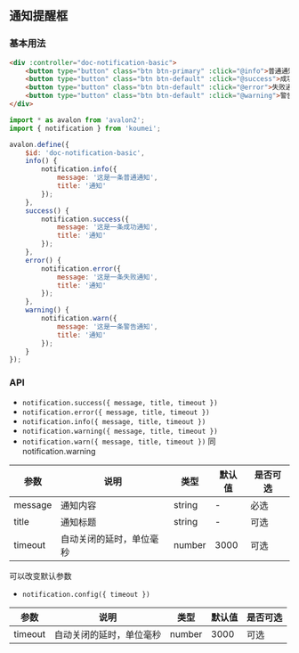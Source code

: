 ## 通知提醒框

### 基本用法

```html
<div :controller="doc-notification-basic">
    <button type="button" class="btn btn-primary" :click="@info">普通通知</button>
    <button type="button" class="btn btn-default" :click="@success">成功通知</button>
    <button type="button" class="btn btn-default" :click="@error">失败通知</button>
    <button type="button" class="btn btn-default" :click="@warning">警告通知</button>
</div>
```

```js
import * as avalon from 'avalon2';
import { notification } from 'koumei';

avalon.define({
    $id: 'doc-notification-basic',
    info() {
        notification.info({
            message: '这是一条普通通知',
            title: '通知'
        });
    },
    success() {
        notification.success({
            message: '这是一条成功通知',
            title: '通知'
        });
    },
    error() {
        notification.error({
            message: '这是一条失败通知',
            title: '通知'
        });
    },
    warning() {
        notification.warn({
            message: '这是一条警告通知',
            title: '通知'
        });
    }
});
```

### API

- `notification.success({ message, title, timeout })`
- `notification.error({ message, title, timeout })`
- `notification.info({ message, title, timeout })`
- `notification.warning({ message, title, timeout })`
- `notification.warn({ message, title, timeout })` 同 notification.warning

| 参数 | 说明 | 类型 | 默认值 | 是否可选 |
| --- | --- | --- | --- | --- |
| message | 通知内容 | string | - | 必选 |
| title | 通知标题 | string | - | 可选 |
| timeout | 自动关闭的延时，单位毫秒 | number | 3000 | 可选 |

可以改变默认参数

- `notification.config({ timeout })`

| 参数 | 说明 | 类型 | 默认值 | 是否可选 |
| --- | --- | --- | --- | --- |
| timeout | 自动关闭的延时，单位毫秒 | number | 3000 | 可选 |